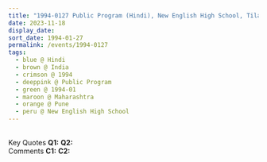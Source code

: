 ```yaml
---
title: "1994-0127 Public Program (Hindi), New English High School, Tilak Road, Pune, Maharashtra, India"
date: 2023-11-18
display_date: 
sort_date: 1994-01-27
permalink: /events/1994-0127
tags:
  - blue @ Hindi
  - brown @ India
  - crimson @ 1994
  - deeppink @ Public Program
  - green @ 1994-01
  - maroon @ Maharashtra
  - orange @ Pune
  - peru @ New English High School
---
```


<br>

<wave-list>
  <list-title color="DarkSeaGreen" width="55">Key Quotes</list-title>
  <list-item color="BlanchedAlmond" width="280"><b>Q1:</b> <i></i></list-item>
  <list-item color="Lavender" width="280"><b>Q2:</b> <i></i></list-item>
</wave-list>

<br>

<wave-list>
  <list-title color="DarkSeaGreen" width="55">Comments</list-title>
  <list-item color="BlanchedAlmond" width="280"><b>C1:</b> <i></i></list-item>
  <list-item color="Lavender" width="280"><b>C2:</b> <i></i></list-item>
</wave-list>